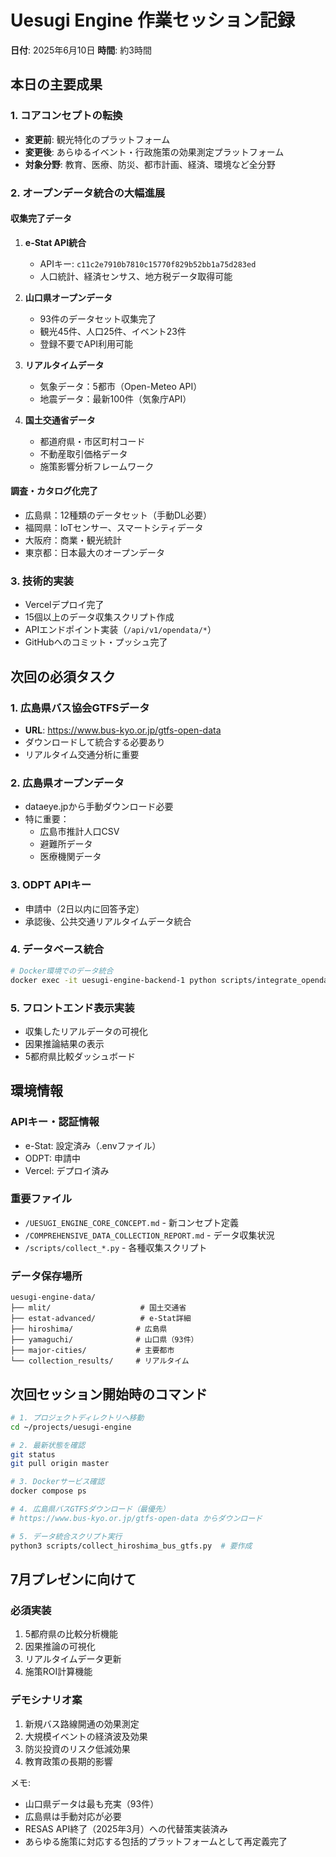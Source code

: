 # Uesugi Engine 作業セッション記録
**日付**: 2025年6月10日
**時間**: 約3時間

## 本日の主要成果

### 1. コアコンセプトの転換
- **変更前**: 観光特化のプラットフォーム
- **変更後**: あらゆるイベント・行政施策の効果測定プラットフォーム
- **対象分野**: 教育、医療、防災、都市計画、経済、環境など全分野

### 2. オープンデータ統合の大幅進展

#### 収集完了データ
1. **e-Stat API統合**
   - APIキー: `c11c2e7910b7810c15770f829b52bb1a75d283ed`
   - 人口統計、経済センサス、地方税データ取得可能

2. **山口県オープンデータ**
   - 93件のデータセット収集完了
   - 観光45件、人口25件、イベント23件
   - 登録不要でAPI利用可能

3. **リアルタイムデータ**
   - 気象データ：5都市（Open-Meteo API）
   - 地震データ：最新100件（気象庁API）

4. **国土交通省データ**
   - 都道府県・市区町村コード
   - 不動産取引価格データ
   - 施策影響分析フレームワーク

#### 調査・カタログ化完了
- 広島県：12種類のデータセット（手動DL必要）
- 福岡県：IoTセンサー、スマートシティデータ
- 大阪府：商業・観光統計
- 東京都：日本最大のオープンデータ

### 3. 技術的実装
- Vercelデプロイ完了
- 15個以上のデータ収集スクリプト作成
- APIエンドポイント実装（`/api/v1/opendata/*`）
- GitHubへのコミット・プッシュ完了

## 次回の必須タスク

### 1. 広島県バス協会GTFSデータ
- **URL**: https://www.bus-kyo.or.jp/gtfs-open-data
- ダウンロードして統合する必要あり
- リアルタイム交通分析に重要

### 2. 広島県オープンデータ
- dataeye.jpから手動ダウンロード必要
- 特に重要：
  - 広島市推計人口CSV
  - 避難所データ
  - 医療機関データ

### 3. ODPT APIキー
- 申請中（2日以内に回答予定）
- 承認後、公共交通リアルタイムデータ統合

### 4. データベース統合
```bash
# Docker環境でのデータ統合
docker exec -it uesugi-engine-backend-1 python scripts/integrate_opendata_simple.py
```

### 5. フロントエンド表示実装
- 収集したリアルデータの可視化
- 因果推論結果の表示
- 5都府県比較ダッシュボード

## 環境情報

### APIキー・認証情報
- e-Stat: 設定済み（.envファイル）
- ODPT: 申請中
- Vercel: デプロイ済み

### 重要ファイル
- `/UESUGI_ENGINE_CORE_CONCEPT.md` - 新コンセプト定義
- `/COMPREHENSIVE_DATA_COLLECTION_REPORT.md` - データ収集状況
- `/scripts/collect_*.py` - 各種収集スクリプト

### データ保存場所
```
uesugi-engine-data/
├── mlit/                    # 国土交通省
├── estat-advanced/          # e-Stat詳細
├── hiroshima/              # 広島県
├── yamaguchi/              # 山口県（93件）
├── major-cities/           # 主要都市
└── collection_results/     # リアルタイム
```

## 次回セッション開始時のコマンド

```bash
# 1. プロジェクトディレクトリへ移動
cd ~/projects/uesugi-engine

# 2. 最新状態を確認
git status
git pull origin master

# 3. Dockerサービス確認
docker compose ps

# 4. 広島県バスGTFSダウンロード（最優先）
# https://www.bus-kyo.or.jp/gtfs-open-data からダウンロード

# 5. データ統合スクリプト実行
python3 scripts/collect_hiroshima_bus_gtfs.py  # 要作成
```

## 7月プレゼンに向けて

### 必須実装
1. 5都府県の比較分析機能
2. 因果推論の可視化
3. リアルタイムデータ更新
4. 施策ROI計算機能

### デモシナリオ案
1. 新規バス路線開通の効果測定
2. 大規模イベントの経済波及効果
3. 防災投資のリスク低減効果
4. 教育政策の長期的影響

メモ: 
- 山口県データは最も充実（93件）
- 広島県は手動対応が必要
- RESAS API終了（2025年3月）への代替策実装済み
- あらゆる施策に対応する包括的プラットフォームとして再定義完了